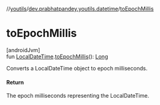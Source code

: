 //[youtils](../../index.md)/[dev.prabhatpandey.youtils.datetime](index.md)/[toEpochMillis](to-epoch-millis.md)

# toEpochMillis

[androidJvm]\
fun [LocalDateTime](https://developer.android.com/reference/kotlin/java/time/LocalDateTime.html).[toEpochMillis](to-epoch-millis.md)(): [Long](https://kotlinlang.org/api/latest/jvm/stdlib/kotlin/-long/index.html)

Converts a LocalDateTime object to epoch milliseconds.

#### Return

The epoch milliseconds representing the LocalDateTime.
